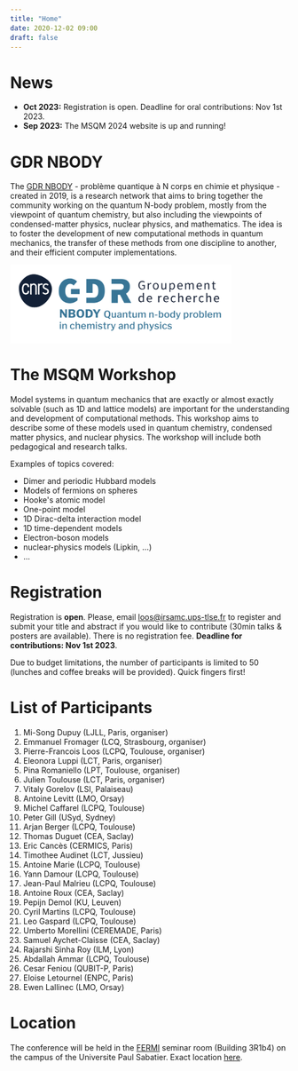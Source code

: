 ```yaml
---
title: "Home"
date: 2020-12-02 09:00
draft: false
---
```


# News

* **Oct 2023:** Registration is open. Deadline for oral contributions: Nov 1st 2023.
* **Sep 2023:** The MSQM 2024 website is up and running!

# GDR NBODY

The [GDR NBODY](https://wiki.lct.jussieu.fr/gdrnbody) - problème quantique à N corps en chimie et physique - created in 2019, is a research network that aims to bring together the community working on the quantum N-body problem, mostly from the viewpoint of quantum chemistry, but also including the viewpoints of condensed-matter physics, nuclear physics, and mathematics. The idea is to foster the development of new computational methods in quantum mechanics, the transfer of these methods from one discipline to another, and their efficient computer implementations.

<img width="400" style="vertical-align: middle;" src="/img/GDR_NBODY.png" />

# The MSQM Workshop

Model systems in quantum mechanics that are exactly or almost exactly solvable (such as 1D and lattice models) are important for the 
understanding and development of computational methods. This workshop aims to describe some of these models used in quantum chemistry, condensed matter physics, and nuclear physics. The workshop will include both pedagogical and research talks.

Examples of topics covered:
- Dimer and periodic Hubbard models
- Models of fermions on spheres
- Hooke's atomic model
- One-point model
- 1D Dirac-delta interaction model
- 1D time-dependent models
- Electron-boson models
- nuclear-physics models (Lipkin, ...)
- ...

# Registration

Registration is **open**. Please, email <loos@irsamc.ups-tlse.fr> to register and submit your title and abstract if you would like to contribute (30min talks & posters are available). There is no registration fee. **Deadline for contributions: Nov 1st 2023**.

Due to budget limitations, the number of participants is limited to 50 (lunches and coffee breaks will be provided).
Quick fingers first!

# List of Participants

1. Mi-Song Dupuy (LJLL, Paris, organiser) <!-- mi-song.dupuy@sorbonne-universite.fr -->
1. Emmanuel Fromager (LCQ, Strasbourg, organiser) <!-- fromagere@unistra.fr -->
1. Pierre-Francois Loos (LCPQ, Toulouse, organiser) <!-- loos@irsamc.ups-tlse.fr -->
1. Eleonora Luppi (LCT, Paris, organiser) <!-- gedeone.leo@gmail.com -->
1. Pina Romaniello (LPT, Toulouse, organiser) <!-- pina.romaniello@gmail.com -->
1. Julien Toulouse (LCT, Paris, organiser) <!-- toulouse@lct.jussieu.fr -->
1. Vitaly Gorelov (LSI, Palaiseau) <!-- vitaly.gorelov@polytechnique.edu POSTER -->
1. Antoine Levitt (LMO, Orsay) <!-- antoine.levitt@universite-paris-saclay.fr TALK -->
1. Michel Caffarel (LCPQ, Toulouse) <!-- caffarel@irsamc.ups-tlse.fr TALK -->
1. Peter Gill (USyd, Sydney) <!-- p.gill@sydney.edu.au TALK -->
1. Arjan Berger (LCPQ, Toulouse) <!-- arjan.berger@irsamc.ups-tlse.fr TALK -->
1. Thomas Duguet (CEA, Saclay) <!-- thomas.duguet@cea.fr -->
1. Eric Cancès (CERMICS, Paris) <!-- eric.cances@enpc.fr TALK -->
1. Timothee Audinet (LCT, Jussieu) <!-- timothee.audinet-de-pieuchon@ens-lyon.fr TALK -->
1. Antoine Marie (LCPQ, Toulouse) <!-- amarie@irsamc.ups-tlse.fr POSTER -->
1. Yann Damour (LCPQ, Toulouse) <!-- ydamour@irsamc.ups-tlse.fr POSTER -->
1. Jean-Paul Malrieu (LCPQ, Toulouse) <!-- malrieu@irsamc.ups-tlse.fr TALK -->
1. Antoine Roux (CEA, Saclay) <!-- Antoine.roux@cea.fr POSTER --> 
1. Pepijn Demol (KU, Leuven) <!-- pepijn.demol@kuleuven.be POSTER or TALK --> 
1. Cyril Martins (LCPQ, Toulouse) <!-- cyril.martins@irsamc.ups-tlse.fr TALK -->
1. Leo Gaspard (LCPQ, Toulouse) <!-- cyril.martins@irsamc.ups-tlse.fr TALK -->
1. Umberto Morellini (CEREMADE, Paris) <!-- morellini@ceremade.dauphine.fr -->
1. Samuel Aychet-Claisse (CEA, Saclay) <!-- samuel.aychet-claisse@universite-paris-saclay.fr -->
1. Rajarshi Sinha Roy (ILM, Lyon) <!-- rajarshi.sinha-roy@univ-lyon1.fr --> 
1. Abdallah Ammar (LCPQ, Toulouse) <!-- aammar@irsamc.ups-tlse.fr POSTER -->
1. Cesar Feniou (QUBIT-P, Paris) <!-- <cesarf@qubit-pharmaceuticals.com TALK -->
1. Eloise Letournel (ENPC, Paris) <!-- eloise.letournel@enpc.fr -->
1. Ewen Lallinec (LMO, Orsay) <!-- ewen.lallinec@universite-paris-saclay.fr -->
   
# Location

The conference will be held in the [FERMI](https://fermi.univ-tlse3.fr) seminar room (Building 3R1b4) on the campus of the Universite Paul Sabatier. Exact location [here](https://maps.app.goo.gl/RS9c1824Uv9X7kpT7).

